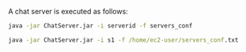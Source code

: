 

A chat server is executed as follows:
```cmd
java -jar ChatServer.jar -i serverid -f servers_conf
```

```cmd
java -jar ChatServer.jar -i s1 -f /home/ec2-user/servers_conf.txt
```
